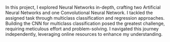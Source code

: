 In this project, I explored Neural Networks in-depth, crafting two Artificial Neural Networks and one Convolutional Neural Network. I tackled the assigned task through multiclass classification and regression approaches. Building the CNN for multiclass classification posed the greatest challenge, requiring meticulous effort and problem-solving. I navigated this journey independently, leveraging online resources to enhance my understanding.

